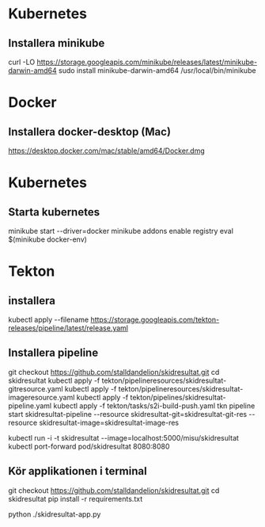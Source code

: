 # Kubernetes
## Installera minikube
curl -LO https://storage.googleapis.com/minikube/releases/latest/minikube-darwin-amd64
sudo install minikube-darwin-amd64 /usr/local/bin/minikube

# Docker
## Installera docker-desktop (Mac)
https://desktop.docker.com/mac/stable/amd64/Docker.dmg

# Kubernetes
## Starta kubernetes
minikube start --driver=docker
minikube addons enable registry
eval $(minikube docker-env)

# Tekton
## installera
kubectl apply --filename https://storage.googleapis.com/tekton-releases/pipeline/latest/release.yaml

## Installera pipeline
git checkout https://github.com/stalldandelion/skidresultat.git
cd skidresultat
kubectl apply -f tekton/pipelineresources/skidresultat-gitresource.yaml 
kubectl apply -f tekton/pipelineresources/skidresultat-imageresource.yaml
kubectl apply -f tekton/pipelines/skidresultat-pipeline.yaml
kubectl apply -f tekton/tasks/s2i-build-push.yaml
tkn pipeline start skidresultat-pipeline --resource skidresultat-git=skidresultat-git-res --resource skidresultat-image=skidresultat-image-res

kubectl run -i -t skidresultat --image=localhost:5000/misu/skidresultat
kubectl port-forward pod/skidresultat 8080:8080

## Kör applikationen i terminal
git checkout https://github.com/stalldandelion/skidresultat.git
cd skidresultat
pip install -r requirements.txt

python ./skidresultat-app.py